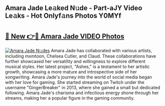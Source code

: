 ## Amara Jade Le𝚊ked N𝚞de - Part-aJY Video Le𝚊ks - Hot Onlyf𝚊ns Photos Y0MYf

# <h2><a href="http://ac2438.deff.icu/?id=Amara+Jade">🔗 New 👉🔴 Amara Jade VIDEO Photos</a></h2>

[![Amara Jade N𝚞des](https://i.imgur.com/rIISA9y.gif)](http://ac2438.deff.icu/?id=Amara+Jade)
Amara Jade has collaborated with various artists, including mxmtoon, Chelsea Cutler, and Claud. These collaborations have further showcased her versatility and willingness to explore different musical styles. Her latest project, "Ashes," is a testament to her artistic growth, showcasing a more mature and introspective side of her songwriting. Amara Jade's journey into the world of social media began with her love for gaming. She started streaming on Twitch under the username "GingerBreaker" in 2013, where she gained a small but dedicated following. Amara Jade's charisma and infectious energy shone through her streams, making her a popular figure in the gaming community.
